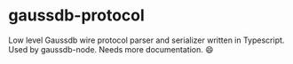 # gaussdb-protocol

Low level Gaussdb wire protocol parser and serializer written in Typescript. Used by gaussdb-node. Needs more documentation. :smile:
